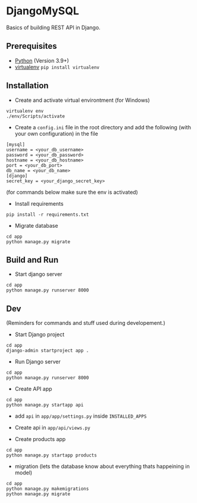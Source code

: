 # DjangoMySQL
Basics of building REST API in Django.

## Prerequisites
* [Python](https://www.python.org/downloads/) (Version 3.9+)
* [virtualenv](https://pypi.org/project/virtualenv/) `pip install virtualenv`

## Installation
* Create and activate virtual environtment (for Windows)
```
virtualenv env
./env/Scripts/activate
```

* Create a `config.ini` file in the root directory and add the following (with your own configuration) in the file
```
[mysql]
username = <your_db_username>
password = <your_db_password>
hostname = <your_db_hostname>
port = <your_db_port>
db_name = <your_db_name>
[django]
secret_key = <your_django_secret_key>
```

(for commands below make sure the env is activated)

* Install requirements
```
pip install -r requirements.txt
```

* Migrate database
```
cd app
python manage.py migrate
```


## Build and Run
* Start django server
```
cd app
python manage.py runserver 8000
```


## Dev
(Reminders for commands and stuff used during developement.)
* Start Django project
```
cd app
django-admin startproject app .
```

* Run Django server
```
cd app
python manage.py runserver 8000
```

* Create API app
```
cd app
python manage.py startapp api
```

* add `api` in `app/app/settings.py` inside `INSTALLED_APPS`
* Create api in `app/api/views.py`

* Create products app
```
cd app
python manage.py startapp products
```

* migration (lets the database know about everything thats happeining in model)
```
cd app
python manage.py makemigrations
python manage.py migrate
```
